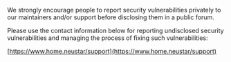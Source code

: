 We strongly encourage people to report security vulnerabilities privately to our maintainers and/or support before disclosing them in a public forum.

Please use the contact information below for reporting undisclosed security vulnerabilities and managing the process of fixing such vulnerabilities:

[https://www.home.neustar/support](https://www.home.neustar/support)
